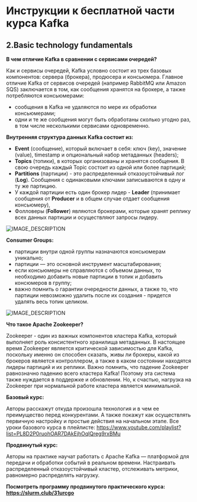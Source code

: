 # Инструкции к бесплатной части курса Kafka

## 2.Basic technology fundamentals

**В чем отличие Kafka в сравнении с сервисами очередей?**

Как и сервисы очередей, Kafka условно состоит из трех базовых компонентов: сервера (брокера), продюсера и консьюмера. Главное отличие Kafka от сервисов очередей (например RabbitMQ или Amazon SQS) заключается в том, как сообщения хранятся на брокере, а также потребляются консьюмерами:

* сообщения в Kafka не удаляются по мере их обработки консьюмерами;
* одни и те же сообщения могут быть обработаны сколько угодно раз, в том числе несколькими сервисами одновременно.

**Внутренняя структура данных Kafka состоит из:**

* **Event** (сообщение), который включает в себя: ключ (key), значение (value), timestamp и опциональный набор метаданных (headers);
* **Topics** (топики), в которых организованы и хранятся сообщения. В свою очередь каждый Topic состоит из одной или более партиций;
* **Partitions** (партиции) - это распределенный отказоустойчивый лог (**Log**). Сообщения с одинаковыми ключами записываются в одну и ту же партицию.
* У каждой партиции есть один брокер лидер - **Leader** (принимает сообщения от **Producer** и в общем случае отдает сообщения консьюмеру), 
* Фолловеры (**Follower**) являются брокерами, которые хранят реплику всех данных партиции и осуществляют запросы лидеру.

![IMAGE_DESCRIPTION](https://cdn.slurm.io/courses/kafka-online/data_structure.png)

**Consumer Groups:**

* партиции внутри одной группы назначаются консьюмерам уникально;
* партиции — это основной инструмент масштабирования;
* если консьюмеры не справляются с объемом данных, то необходимо добавить новые партиции в топик и добавить консюмеров в группу;
* важно помнить о гарантии очередности данных, а также то, что партиции невозможно удалить после их создания - придется удалять весь топик целиком.

![IMAGE_DESCRIPTION](https://cdn.slurm.io/courses/kafka-online/consumer_groups.png)

**Что такое Apache Zookeeper?**

Zookeeper - один из важных компонентов кластера Kafka, который выполняет роль консистентного хранилища метаданных. В настоящее время Zookeeper является критической зависимостью для Kafka, поскольку именно он способен сказать, живы ли брокеры, какой из брокеров является контроллером, а также в каком состоянии находятся лидеры партиций и их реплики. Важно помнить, что падение Zookeeper равнозначно падению всего кластера Kafka! Поэтому эта система также нуждается в поддержке и обновлении. Но, к счастью, нагрузка на Zookeeper при нормальной работе кластера является минимальной.

**Базовый курс:**

Авторы расскажут откуда произошла технология и в чем ее преимущество перед конкурентами. А также покажут как осуществлять первичную настройку и простые действия на начальном этапе. Все уроки базового курса в плейлисте: https://www.youtube.com/playlist?list=PL8D2P0ruohOAR7DAkEjhOqlQreg9rxBMu

**Продвинутый курс:**

Авторы на практике научат работать с Apache Kafka — платформой для передачи и обработки событий в реальном времени. Настраивать распределенный отказоустойчивый кластер, отслеживать метрики, равномерно распределять нагрузку.

**Посмотреть программу продвинутого практического курса: https://slurm.club/31urcgo**
